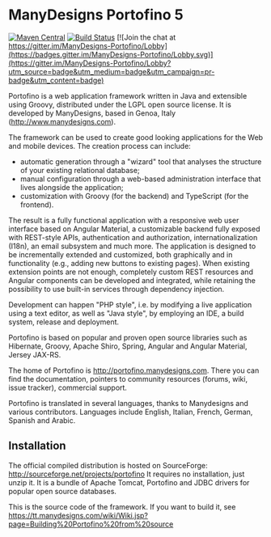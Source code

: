# ManyDesigns Portofino 5 #

[![Maven Central](https://maven-badges.herokuapp.com/maven-central/com.manydesigns/portofino/badge.svg)](https://maven-badges.herokuapp.com/maven-central/com.manydesigns/portofino) [![Build Status](https://travis-ci.com/ManyDesigns/Portofino.svg?branch=master)](https://travis-ci.com/ManyDesigns/Portofino) [![Join the chat at https://gitter.im/ManyDesigns-Portofino/Lobby](https://badges.gitter.im/ManyDesigns-Portofino/Lobby.svg)](https://gitter.im/ManyDesigns-Portofino/Lobby?utm_source=badge&utm_medium=badge&utm_campaign=pr-badge&utm_content=badge)

Portofino is a web application framework written in Java and extensible using Groovy, distributed under the LGPL open
source license. It is developed by ManyDesigns, based in Genoa, Italy (http://www.manydesigns.com).

The framework can be used to create good looking applications for the Web and mobile devices. The creation process can include:
 - automatic generation through a "wizard" tool that analyses the structure of your existing relational database;
 - manual configuration through a web-based administration interface that lives alongside the application;
 - customization with Groovy (for the backend) and TypeScript (for the frontend).
 
The result is a fully functional application with a responsive web user interface based on Angular Material, a customizable backend fully exposed with REST-style APIs, authentication and authorization, internationalization (I18n), an email subsystem and much more.
The application is designed to be incrementally extended and customized, both graphically and in functionality (e.g., adding new buttons to existing pages). When existing extension points are not enough, completely custom REST resources and Angular components can be developed and integrated, while retaining the possibility to use built-in services through dependency injection.

Development can happen "PHP style", i.e. by modifying a live application using a text editor, as well as "Java style", by employing an IDE, a build system, release and deployment.

Portofino is based on popular and proven open source libraries such as Hibernate, Groovy, Apache Shiro, Spring, Angular and Angular Material, Jersey JAX-RS.

The home of Portofino is http://portofino.manydesigns.com. There you can find the documentation, pointers to community
resources (forums, wiki, issue tracker), commercial support.

Portofino is translated in several languages, thanks to Manydesigns and various contributors. Languages include English, Italian, French, German, Spanish and Arabic.

## Installation ##

The official compiled distribution is hosted on SourceForge: http://sourceforge.net/projects/portofino
It requires no installation, just unzip it. It is a bundle of Apache Tomcat, Portofino and JDBC drivers for popular
open source databases.

This is the source code of the framework. If you want to build it, see
https://tt.manydesigns.com/wiki/Wiki.jsp?page=Building%20Portofino%20from%20source

